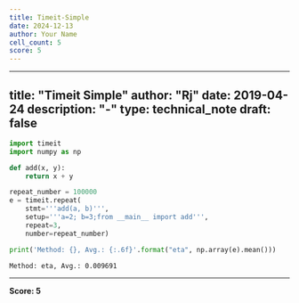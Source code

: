 ```yaml
---
title: Timeit-Simple
date: 2024-12-13
author: Your Name
cell_count: 5
score: 5
---
```


---
title: "Timeit Simple"
author: "Rj"
date: 2019-04-24
description: "-"
type: technical_note
draft: false
---

```python
import timeit
import numpy as np
```


```python
def add(x, y):
    return x + y
```


```python
repeat_number = 100000
e = timeit.repeat(
    stmt='''add(a, b)''', 
    setup='''a=2; b=3;from __main__ import add''', 
    repeat=3,
    number=repeat_number)
```


```python
print('Method: {}, Avg.: {:.6f}'.format("eta", np.array(e).mean()))
```

    Method: eta, Avg.: 0.009691



---
**Score: 5**